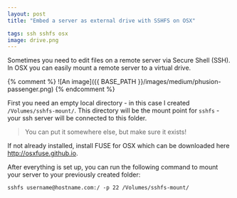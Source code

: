 ```yaml
---
layout: post
title: "Embed a server as external drive with SSHFS on OSX"

tags: ssh sshfs osx
image: drive.png
---
```


Sometimes you need to edit files on a remote server via Secure Shell (SSH). In OSX you can easily mount a remote server to a virtual drive.

<!--more-->

{% comment %}
![An image]({{ BASE_PATH }}/images/medium/phusion-passenger.png)
{% endcomment %}


First you need an empty local directory - in this case I created `/Volumes/sshfs-mount/`. This directory
will be the mount point for `sshfs` - your ssh server will be connected to this folder.

> You can put it somewhere else, but make sure it exists!

If not already installed, install FUSE for OSX which can be downloaded here http://osxfuse.github.io.


After everything is set up, you can run the following command to mount your server to your previously created folder:

    sshfs username@hostname.com:/ -p 22 /Volumes/sshfs-mount/
